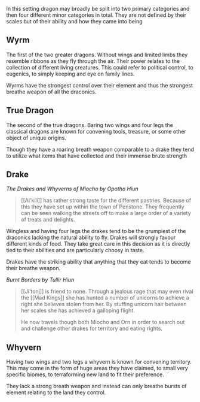 In this setting dragon may broadly be split into two primary categories and then four different minor categories in total. They are not defined by their scales but of their ability and how they came into being 


## Wyrm 

The first of the two greater dragons. Without wings and limited limbs they resemble ribbons as they fly through the air. Their power relates to the collection of different living creatures. This could refer to political control, to eugenics, to simply keeping and eye on family lines. 

Wyrms have the strongest control over their element and thus the strongest breathe weapon of all the draconics.

## True Dragon

The second of the true dragons. Baring two wings and four legs the classical dragons are known for convening tools, treasure, or some other object of unique origins.

Though they have a roaring breath weapon comparable to a drake they tend to utilize what items that have collected and their immense brute strength

## Drake

*The Drakes and Whyverns of Miocho by Opotho Hiun*
> [[Al'kili]] has rather strong taste for the different pastries. Because of this they have set up within the town of Penstone. They frequently can be seen walking the streets off to make a large order of a variety of treats and delights. 

Wingless and having four legs the drakes tend to be the grumpiest of the draconics lacking the natural ability to fly.  Drakes will strongly favour different kinds of food. They take great care in this decision as it is directly tied to their abilities and are particularly choosy in taste. 

Drakes have the striking ability that anything that they eat tends to become their breathe weapon. 

*Burnt Borders by Tullir Hiun*
> [[Ji'tonj]] is friend to none. Through a jealous rage that may even rival the [[Mad Kings]] she has hunted a number of unicorns to achieve a right she believes stolen from her. By stuffing unicorn hair between her scales she has achieved a galloping flight. 
> 
> He now travels though both Miocho and Orn in order to search out and challenge other drakes for territory and eating rights.
## Whyvern

> 

Having two wings and two legs a whyvern is known for convening territory. This may come in the form of huge areas they have claimed, to small very specific biomes, to terraforming new land to fit their preference.

They lack a strong breath weapon and instead can only breathe bursts of element relating to the land they control.